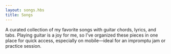 ```yaml
---
layout: songs.hbs
title: Songs
---
```


A curated collection of my favorite songs with guitar chords, lyrics, and tabs. Playing guitar is a joy for me, so I've organized these pieces in one place for quick access, especially on mobile—ideal for an impromptu jam or practice session.
